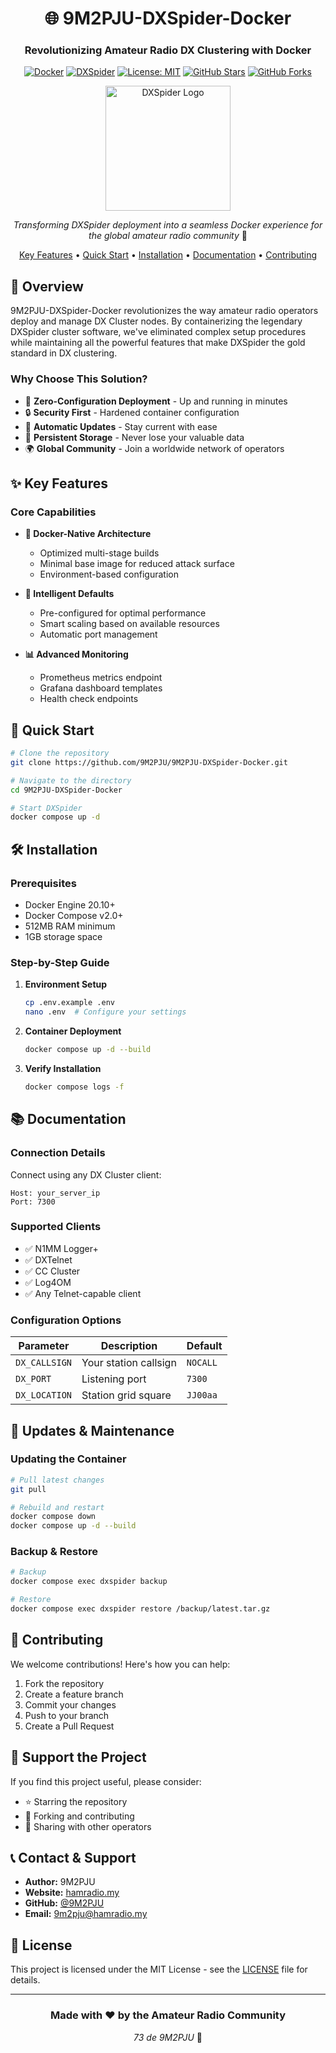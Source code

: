 <div align="center">

# 🌐 9M2PJU-DXSpider-Docker

### Revolutionizing Amateur Radio DX Clustering with Docker

[![Docker](https://img.shields.io/badge/Docker-2496ED?style=for-the-badge&logo=docker&logoColor=white)](https://www.docker.com/)
[![DXSpider](https://img.shields.io/badge/DXSpider-FF4B4B?style=for-the-badge&logo=radio&logoColor=white)](http://www.dxcluster.org/)
[![License: MIT](https://img.shields.io/badge/License-MIT-yellow.svg?style=for-the-badge)](LICENSE)
[![GitHub Stars](https://img.shields.io/github/stars/9M2PJU/9M2PJU-DXSpider-Docker?style=for-the-badge)](https://github.com/9M2PJU/9M2PJU-DXSpider-Docker/stargazers)
[![GitHub Forks](https://img.shields.io/github/forks/9M2PJU/9M2PJU-DXSpider-Docker?style=for-the-badge)](https://github.com/9M2PJU/9M2PJU-DXSpider-Docker/network/members)

<img src="https://raw.githubusercontent.com/9M2PJU/9M2PJU-DXSpider-Docker/main/.github/assets/dxspider-logo.png" alt="DXSpider Logo" width="200"/>

*Transforming DXSpider deployment into a seamless Docker experience for the global amateur radio community* 📡

[Key Features](#-key-features) • [Quick Start](#-quick-start) • [Installation](#%EF%B8%8F-installation) • [Documentation](#-documentation) • [Contributing](#-contributing)

</div>

## 📡 Overview

9M2PJU-DXSpider-Docker revolutionizes the way amateur radio operators deploy and manage DX Cluster nodes. By containerizing the legendary DXSpider cluster software, we've eliminated complex setup procedures while maintaining all the powerful features that make DXSpider the gold standard in DX clustering.

### Why Choose This Solution?

- 🚀 **Zero-Configuration Deployment** - Up and running in minutes
- 🔒 **Security First** - Hardened container configuration
- 🔄 **Automatic Updates** - Stay current with ease
- 💾 **Persistent Storage** - Never lose your valuable data
- 🌍 **Global Community** - Join a worldwide network of operators

## ✨ Key Features

### Core Capabilities

- **🐳 Docker-Native Architecture**
  - Optimized multi-stage builds
  - Minimal base image for reduced attack surface
  - Environment-based configuration

- **🔧 Intelligent Defaults**
  - Pre-configured for optimal performance
  - Smart scaling based on available resources
  - Automatic port management

- **📊 Advanced Monitoring**
  - Prometheus metrics endpoint
  - Grafana dashboard templates
  - Health check endpoints

## 🚀 Quick Start

```bash
# Clone the repository
git clone https://github.com/9M2PJU/9M2PJU-DXSpider-Docker.git

# Navigate to the directory
cd 9M2PJU-DXSpider-Docker

# Start DXSpider
docker compose up -d
```

## 🛠️ Installation

### Prerequisites

- Docker Engine 20.10+
- Docker Compose v2.0+
- 512MB RAM minimum
- 1GB storage space

### Step-by-Step Guide

1. **Environment Setup**
   ```bash
   cp .env.example .env
   nano .env  # Configure your settings
   ```

2. **Container Deployment**
   ```bash
   docker compose up -d --build
   ```

3. **Verify Installation**
   ```bash
   docker compose logs -f
   ```

## 📚 Documentation

### Connection Details

Connect using any DX Cluster client:
```
Host: your_server_ip
Port: 7300
```

### Supported Clients

- ✅ N1MM Logger+
- ✅ DXTelnet
- ✅ CC Cluster
- ✅ Log4OM
- ✅ Any Telnet-capable client

### Configuration Options

| Parameter | Description | Default |
|-----------|-------------|---------|
| `DX_CALLSIGN` | Your station callsign | `NOCALL` |
| `DX_PORT` | Listening port | `7300` |
| `DX_LOCATION` | Station grid square | `JJ00aa` |

## 🔄 Updates & Maintenance

### Updating the Container

```bash
# Pull latest changes
git pull

# Rebuild and restart
docker compose down
docker compose up -d --build
```

### Backup & Restore

```bash
# Backup
docker compose exec dxspider backup

# Restore
docker compose exec dxspider restore /backup/latest.tar.gz
```

## 🤝 Contributing

We welcome contributions! Here's how you can help:

1. Fork the repository
2. Create a feature branch
3. Commit your changes
4. Push to your branch
5. Create a Pull Request

## 🌟 Support the Project

If you find this project useful, please consider:

- ⭐ Starring the repository
- 🔀 Forking and contributing
- 📢 Sharing with other operators

## 📞 Contact & Support

- **Author:** 9M2PJU
- **Website:** [hamradio.my](https://hamradio.my)
- **GitHub:** [@9M2PJU](https://github.com/9M2PJU)
- **Email:** [9m2pju@hamradio.my](mailto:9m2pju@hamradio.my)

## 📜 License

This project is licensed under the MIT License - see the [LICENSE](LICENSE) file for details.

---

<div align="center">

### Made with ❤️ by the Amateur Radio Community

*73 de 9M2PJU* 📡

</div>

